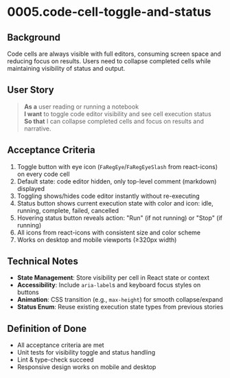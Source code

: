 # 0005.code-cell-toggle-and-status

## Background

Code cells are always visible with full editors, consuming screen space and reducing focus on results. Users need to collapse completed cells while maintaining visibility of status and output.

## User Story

> **As a** user reading or running a notebook  
> **I want** to toggle code editor visibility and see cell execution status  
> **So that** I can collapse completed cells and focus on results and narrative.

## Acceptance Criteria

1. Toggle button with eye icon (`FaRegEye`/`FaRegEyeSlash` from react-icons) on every code cell
2. Default state: code editor hidden, only top-level comment (markdown) displayed
3. Toggling shows/hides code editor instantly without re-executing
4. Status button shows current execution state with color and icon: idle, running, complete, failed, cancelled
5. Hovering status button reveals action: "Run" (if not running) or "Stop" (if running)
6. All icons from react-icons with consistent size and color scheme
7. Works on desktop and mobile viewports (≥320px width)

## Technical Notes

- **State Management**: Store visibility per cell in React state or context
- **Accessibility**: Include `aria-label`s and keyboard focus styles on buttons
- **Animation**: CSS transition (e.g., `max-height`) for smooth collapse/expand
- **Status Enum**: Reuse existing execution state types from previous stories

## Definition of Done

- All acceptance criteria are met
- Unit tests for visibility toggle and status handling
- Lint & type-check succeed
- Responsive design works on mobile and desktop
